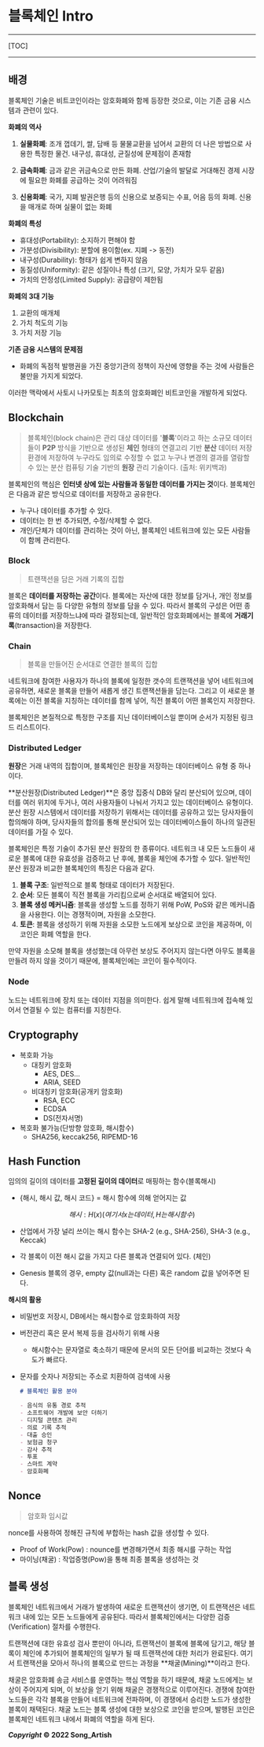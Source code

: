 # 블록체인 Intro

---

[TOC]

---



## 배경

블록체인 기술은 비트코인이라는 암호화폐와 함께 등장한 것으로, 이는 기존 금융 시스템과 관련이 있다.

**화폐의 역사**

1. **실물화폐**: 조개 껍데기, 쌀, 담배 등 물물교환을 넘어서 교환의 더 나은 방법으로 사용한 특정한 물건. 내구성, 휴대성, 균질성에 문제점이 존재함

2. **금속화폐**: 금과 같은 귀금속으로 만든 화폐. 산업/기술의 발달로 거대해진 경제 시장에 필요한 화폐를 공급하는 것이 어려워짐

3. **신용화폐**: 국가, 지폐 발권은행 등의 신용으로 보증되는 수표, 어음 등의 화폐. 신용을 매개로 하며 실물이 없는 화폐

**화폐의 특성**

- 휴대성(Portability): 소지하기 편해야 함
- 가분성(Divisibility): 분할에 용이함(ex. 지폐 -> 동전)
- 내구성(Durability): 형태가 쉽게 변하지 않음
- 동질성(Uniformity): 같은 성질이나 특성 (크기, 모양, 가치가 모두 같음)
- 가치의 안정성(Limited Supply): 공급량이 제한됨

**화폐의 3대 기능**

1. 교환의 매개체
2. 가치 척도의 기능
3. 가치 저장 기능

**기존 금융 시스템의 문제점**

- 화폐의 독점적 발행권을 가진 중앙기관의 정책이 자산에 영향을 주는 것에 사람들은 불만을 가지게 되었다.

이러한 맥락에서 사토시 나카모토는 최초의 암호화폐인 비트코인을 개발하게 되었다.



## Blockchain

> 블록체인(block chain)은 관리 대상 데이터를 '**블록**'이라고 하는 소규모 데이터들이 **P2P** 방식을 기반으로 생성된 **체인** 형태의 연결고리 기반 **분산** 데이터 저장 환경에  저장하여 누구라도 임의로 수정할 수 없고 누구나 변경의 결과를 열람할 수 있는 분산 컴퓨팅 기술 기반의 **원장** 관리 기술이다. (출처: 위키백과)

블록체인의 핵심은 **인터넷 상에 있는 사람들과 동일한 데이터를 가지는 것**이다. 블록체인은 다음과 같은 방식으로 데이터를 저장하고 공유한다.

- 누구나 데이터를 추가할 수 있다.
- 데이터는 한 번 추가되면, 수정/삭제할 수 없다.
- 개인/단체가 데이터를 관리하는 것이 아닌, 블록체인 네트워크에 있는 모든 사람들이 함께 관리한다.

### Block

> 트랜잭션을 담은 거래 기록의 집합

블록은 **데이터를 저장하는 공간**이다. 블록에는 자산에 대한 정보를 담거나, 개인 정보를 암호화해서 담는 등 다양한 유형의 정보를 담을 수 있다. 따라서 블록의 구성은 어떤 종류의 데이터를 저장하느냐에 따라 결정되는데, 일반적인 암호화폐에서는 블록에 **거래기록**(transaction)을 저장한다.

### Chain

> 블록을 만들어진 순서대로 연결한 블록의 집합

네트워크에 참여한 사용자가 하나의 블록에 일정한 갯수의 트랜잭션을 넣어 네트워크에 공유하면, 새로운 블록을 만들어 새롭게 생긴 트랜잭션들을 담는다. 그리고 이 새로운 블록에는 이전 블록을 지칭하는 데이터를 함께 넣어, 직전 블록이 어떤 블록인지 저장한다.

블록체인은 본질적으로 특정한 구조를 지닌 데이터베이스일 뿐이며 순서가 지정된 링크드 리스트이다.

### Distributed Ledger

**원장**은 거래 내역의 집합이며, 블록체인은 원장을 저장하는 데이터베이스 유형 중 하나이다.

**분산원장(Distributed Ledger)**은 중앙 집중식 DB와 달리 분산되어 있으며, 데이터를 여러 위치에 두거나, 여러 사용자들이 나눠서 가지고 있는 데이터베이스 유형이다. 분산 원장 시스템에서 데이터를 저장하기 위해서는 데이터를 공유하고 있는 당사자들이 합의해야 하며, 당사자들의 합의를 통해 분산되어 있는 데이터베이스들이 하나의 일관된 데이터를 가질 수 있다.

블록체인은 특정 기술이 추가된 분산 원장의 한 종류이다. 네트워크 내 모든 노드들이 새로운 블록에 대한 유효성을 검증하고 난 후에, 블록을 체인에 추가할 수 있다. 일반적인 분산 원장과 비교한 블록체인의 특징은 다음과 같다.

1. **블록 구조**: 일반적으로 블록 형태로 데이터가 저장된다.
2. **순서**: 모든 블록이 직전 블록을 가리킴으로써 순서대로 배열되어 있다.
3. **블록 생성 메커니즘**: 블록을 생성할 노드를 정하기 위해 PoW, PoS와 같은 메커니즘을 사용한다. 이는 경쟁적이며, 자원을 소모한다.
4. **토큰**: 블록을 생성하기 위해 자원을 소모한 노드에게 보상으로 코인을 제공하며, 이 코인은 화폐 역할을 한다.

만약 자원을 소모해 블록을 생성했는데 아무런 보상도 주어지지 않는다면 아무도 블록을 만들려 하지 않을 것이기 때문에, 블록체인에는 코인이 필수적이다.

### Node

노드는 네트워크에 장치 또는 데이터 지점을 의미한다. 쉽게 말해 네트워크에 접속해 있어서 연결될 수 있는 컴퓨터를 지칭한다.



## Cryptography

- 복호화 가능
  - 대칭키 암호화
    - AES, DES...
    - ARIA, SEED
  - 비대칭키 암호화(공개키 암호화)
    - RSA, ECC
    - ECDSA
    - DS(전자서명)
- 복호화 불가능(단방향 암호화, 해시함수)
  -  SHA256, keccak256, RIPEMD-16



## Hash Function

임의의 길이의 데이터를 **고정된 길이의 데이터**로 매핑하는 함수(블록해시)

- {해시, 해시 값, 해시 코드} = 해시 함수에 의해 얻어지는 값

$$
해시: H(x)
(여기서 x는 데이터, H는 해시함수)
$$

- 산업에서 가장 널리 쓰이는 해시 함수는 SHA-2 (e.g., SHA-256), SHA-3 (e.g., Keccak)

- 각 블록이 이전 해시 값을 가지고 다른 블록과 연결되어 있다. (체인)
- Genesis 블록의 경우, empty 값(null과는 다른) 혹은 random 값을 넣어주면 된다.

**해시의 활용**

- 비밀번호 저장시, DB에서는 해시함수로 암호화하여 저장

- 버전관리 혹은 문서 복제 등을 검사하기 위해 사용

  - 해시함수는 문자열로 축소하기 때문에 문서의 모든 단어를 비교하는 것보다 속도가 빠르다.

- 문자를 숫자나 저장되는 주소로 치환하여 검색에 사용

  ```markdown
  # 블록체인 활용 분야
  
  - 음식의 유통 경로 추적
  - 소프트웨어 개발에 보안 더하기
  - 디지털 콘텐츠 관리
  - 의료 기록 추적
  - 대출 승인
  - 보험금 청구
  - 감사 추적
  - 투표
  - 스마트 계약
  - 암호화폐
  ```



## Nonce

> 암호화 임시값

nonce를 사용하여 정해진 규칙에 부합하는 hash 값을 생성할 수 있다.

- Proof of Work(Pow) : nounce를 변경해가면서 최종 해시를 구하는 작업
- 마이닝(채굴) : 작업증명(Pow)을 통해 최종 블록을 생성하는 것



## 블록 생성

블록체인 네트워크에서 거래가 발생하여 새로운 트랜잭션이 생기면, 이 트랜잭션은 네트워크 내에 있는 모든 노드들에게 공유된다. 따라서 블록체인에서는 다양한 검증(Verification) 절차를 수행한다.

트랜잭션에 대한 유효성 검사 뿐만이 아니라, 트랜잭션이 블록에 블록에 담기고, 해당 블록이 체인에 추가되어 블록체인의 일부가 될 때 트랜잭션에 대한 처리가 완료된다. 여기서 트랜잭션을 모아서 하나의 블록으로 만드는 과정을 **채굴(Mining)**이라고 한다.

채굴은 암호화폐 송금 서비스를 운영하는 핵심 역할을 하기 때문에, 채굴 노드에게는 보상이 주어지게 되며, 이 보상을 얻기 위해 채굴은 경쟁적으로 이루어진다. 경쟁에 참여한 노드들은 각각 블록을 만들어 네트워크에 전파하며, 이 경쟁에서 승리한 노드가 생성한 블록이 채택된다. 채굴 노드는 블록 생성에 대한 보상으로 코인을 받으며, 발행된 코인은 블록체인 네트워크 내에서 화폐의 역할을 하게 된다.



***Copyright* © 2022 Song_Artish**